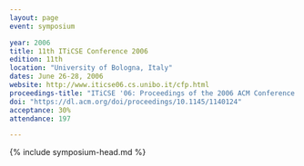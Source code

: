 ```yaml
---
layout: page
event: symposium

year: 2006
title: 11th ITiCSE Conference 2006
edition: 11th
location: "University of Bologna, Italy"
dates: June 26-28, 2006
website: http://www.iticse06.cs.unibo.it/cfp.html
proceedings-title: "ITiCSE '06: Proceedings of the 2006 ACM Conference on Innovation and Technology in Computer Science Education"  
doi: "https://dl.acm.org/doi/proceedings/10.1145/1140124"
acceptance: 30%
attendance: 197

---
```


{% include symposium-head.md %}